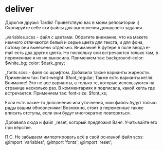 # deliver

Дорогие друзья Tardis! Приветствую вас в моем репозитории :)
Скопируйте себе эти файлы для выполнения домашнего задания.

_variables.scss - файл с цветами. Обратите внимание, что на макете немного отличаются белый и серые цвета для текста, и для фона, потому они вынесены отдельно. Внимание! В футере в поле ввода e-mail есть два других цвета. Но поскольку они встречаются только там, в переменные я их не выносила. 
        Применяем так:
                  background-color: $white_bg;
                  color: $dark_gray;
                  
_fonts.scss - файл со шрифтом. Добавила также варианты жирности. 
        Применяем так:
                  font-weight: $font_regular;
Также есть варианты кегля. Внимание! Это не все варианты, а только те, которые используются на странице несколько раз. В комментариях я подписала, какой кегль где встречается. 
        Применяем так:
                  font-size: $font_xs;
                  
Если есть какие-то дополнения или уточнения, мои файлы будут только рады вашим обновлениям! Возможно, стоит в переменные также вписать отступы, если они будут многократно повторяться.

Добавила сюда и файл _reset, который предложил Ваня. Учитывайте его при вёрстке.

П.С. Не забываем импортировать всё в свой основной файл scss:
                @import 'variables';
                @import 'fonts';
                @import 'reset';

